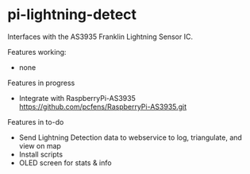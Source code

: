# pi-lightning-detect
Interfaces with the AS3935 Franklin Lightning Sensor IC.

Features working:
* none

Features in progress
* Integrate with RaspberryPi-AS3935 https://github.com/pcfens/RaspberryPi-AS3935.git

Features in to-do
* Send Lightning Detection data to webservice to log, triangulate, and view on map
* Install scripts
* OLED screen for stats & info
